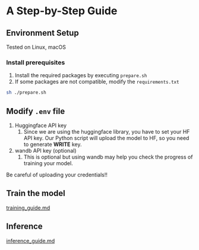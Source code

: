 
# A Step-by-Step Guide

## Environment Setup

Tested on Linux, macOS

### Install prerequisites

1. Install the required packages by executing `prepare.sh`
2. If some packages are not compatible, modify the `requirements.txt` 

```bash
sh ./prepare.sh
```

## Modify `.env` file

1. Huggingface API key
    1. Since we are using the huggingface library, you have to set your HF API key. Our Python script will upload the model to HF, so you need to generate **WRITE** key.
2. wandb API key (optional)
    1. This is optional but using wandb may help you check the progress of training your model.

Be careful of uploading your credentials!!

## Train the model
[training_guide.md](https://github.com/Aprilistic/Medical_LLM/blob/main/model/training_guide.ipynb)


## Inference
[inference_guide.md](https://github.com/Aprilistic/Medical_LLM/blob/main/model/inference_guide.md)

